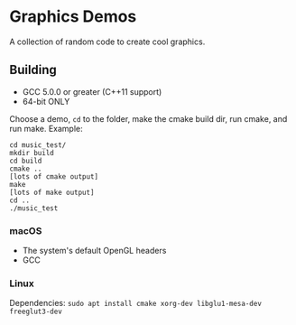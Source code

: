# Graphics Demos
A collection of random code to create cool graphics.

## Building
* GCC 5.0.0 or greater (C++11 support)
* 64-bit ONLY

Choose a demo, `cd` to the folder, make the cmake build dir, run cmake, and run make.
Example:

```
cd music_test/
mkdir build
cd build
cmake ..
[lots of cmake output]
make
[lots of make output]
cd ..
./music_test
```

### macOS
* The system's default OpenGL headers
* GCC

### Linux
Dependencies: `sudo apt install cmake xorg-dev libglu1-mesa-dev freeglut3-dev`

